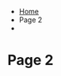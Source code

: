 <ul class="breadcrumb">
  <li><a href="index.html">Home</a></li>
  <li>Page 2<li></ul>
<h1> Page 2 </h1>
